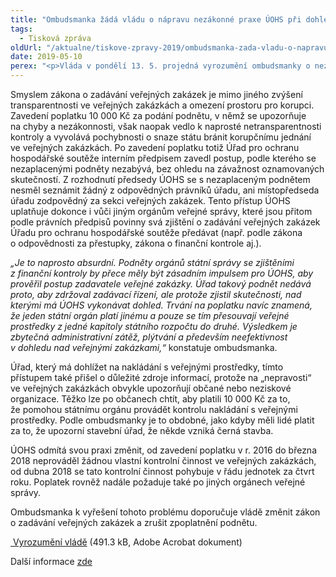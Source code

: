 ```yaml
---
title: "Ombudsmanka žádá vládu o nápravu nezákonné praxe ÚOHS při dohledu nad veřejnými zakázkami"
tags:
  - Tisková zpráva
oldUrl: "/aktualne/tiskove-zpravy-2019/ombudsmanka-zada-vladu-o-napravu-nezakonne-praxe-uohs-pri-dohledu-nad-verejnymi-zakazkam"
date: 2019-05-10
perex: "<p>Vláda v pondělí 13. 5. projedná vyrozumění ombudsmanky o nezákonné praxi Úřadu pro ochranu hospodářské soutěže a její doporučení na změnu zákona o zadávání veřejných zakázek.</p>"
---
```


<!-- imported from the old website -->

<p>Smyslem zákona o zadávání veřejných zakázek je mimo jiného zvýšení transparentnosti ve veřejných zakázkách a omezení prostoru pro korupci. Zavedení poplatku 10 000 Kč za podání podnětu, v němž se upozorňuje na chyby a nezákonnosti, však naopak vedlo k naprosté netransparentnosti kontroly a vyvolává pochybnosti o snaze státu bránit korupčnímu jednání ve veřejných zakázkách. Po zavedení poplatku totiž Úřad pro ochranu hospodářské soutěže interním předpisem zavedl postup, podle kterého se nezaplacenými podněty nezabývá, bez ohledu na závažnost oznamovaných skutečností. Z rozhodnutí předsedy ÚOHS se s nezaplaceným podnětem nesměl seznámit žádný z odpovědných právníků úřadu, ani místopředseda úřadu zodpovědný za sekci veřejných zakázek. Tento přístup ÚOHS uplatňuje dokonce i vůči jiným orgánům veřejné správy, které jsou přitom podle právních předpisů povinny svá zjištění o zadávání veřejných zakázek Úřadu pro ochranu hospodářské soutěže předávat (např. podle zákona o odpovědnosti za přestupky, zákona o finanční kontrole aj.).</p><p><em>„Je to naprosto absurdní. Podněty orgánů státní správy se zjištěními z finanční kontroly by přece měly být zásadním impulsem pro ÚOHS, aby prověřil postup zadavatele veřejné zakázky. Úřad takový podnět nedává proto, aby zdržoval zadávací řízení, ale protože zjistil skutečnosti, nad kterými má ÚOHS vykonávat dohled. Trvání na poplatku navíc znamená, že jeden státní orgán platí jinému a pouze se tím přesouvají veřejné prostředky z jedné kapitoly státního rozpočtu do druhé. Výsledkem je zbytečná administrativní zátěž, plýtvání a především neefektivnost v dohledu nad veřejnými zakázkami,“</em> konstatuje ombudsmanka.</p><p>Úřad, který má dohlížet na nakládání s veřejnými prostředky, tímto přístupem také přišel o důležité zdroje informací, protože na „nepravosti“ ve veřejných zakázkách obvykle upozorňují občané nebo neziskové organizace. Těžko lze po občanech chtít, aby platili 10 000 Kč za to, že pomohou státnímu orgánu provádět kontrolu nakládání s veřejnými prostředky. Podle ombudsmanky je to obdobné, jako kdyby měli lidé platit za to, že upozorní stavební úřad, že někde vzniká černá stavba.</p><p>ÚOHS odmítá svou praxi změnit, od zavedení poplatku v r. 2016 do března 2018 neprováděl žádnou vlastní kontrolní činnost ve veřejných zakázkách, od dubna 2018 se tato kontrolní činnost pohybuje v řádu jednotek za čtvrt roku. Poplatek rovněž nadále požaduje také po jiných orgánech veřejné správy.</p><p>Ombudsmanka k vyřešení tohoto problému doporučuje vládě změnit zákon o zadávání veřejných zakázek a zrušit zpoplatnění podnětu.</p><p><a title="Otevření do nového okna" href="/uploads-import/Zvlastni_opravneni/Vlada/UOHS-Vlada.pdf" target="_blank"> Vyrozumění vládě</a> (491.3 kB, Adobe Acrobat dokument)</p><p>Další informace <a href="https://www.ochrance.cz/aktualne/tiskove-zpravy-2019/nezaplatite-li-10-000-kc-uohs-ani-nezakonna-verejna-zakazka-nezajima-ombudsmanka-to-chce/" target="_blank">zde</a></p>
